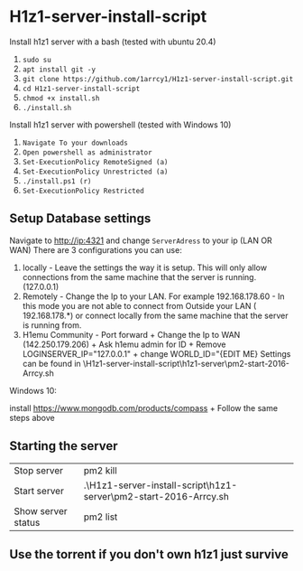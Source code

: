 <h1 dir="auto">H1z1-server-install-script</h1><p dir="auto">Install h1z1 server with a bash (tested with ubuntu 20.4)</p><ol><li><code>sudo su</code></li><li><code>apt install git -y</code></li><li><code>git clone https://github.com/1arrcy1/H1z1-server-install-script.git</code></li><li><code>cd H1z1-server-install-script</code></li><li><code>chmod +x install.sh</code></li><li><code>./install.sh</code></li></ol><p dir="auto">Install h1z1 server with powershell (tested with Windows 10) </p><ol><li><code>Navigate To your downloads</code></li><li><code>Open powershell as administrator</code></li><li><code class="hljs language-None">Set-ExecutionPolicy RemoteSigned (a)</code></li><li><code class="hljs language-None">Set-ExecutionPolicy Unrestricted (a)</code></li><li><code>./install.ps1 (r)</code></li><li><code class="hljs language-None">Set-ExecutionPolicy Restricted</code></li></ol><h2>Setup Database settings</h2><p dir="auto">Navigate to <a href="http://ip:4321">http://ip:4321</a> and change <code>ServerAdress</code> to your ip (LAN OR WAN) There are 3 configurations you can use: </p><ol><li>locally - Leave the settings the way it is setup. This will only allow connections from the same machine that the server is running. (127.0.0.1)</li><li>Remotely - Change the Ip to your LAN. For example 192.168.178.60 - In this mode you are not able to connect from Outside your LAN ( 192.168.178.*) or connect locally from the same machine that the server is running from.</li><li>H1emu Community - Port forward + Change the Ip to WAN (142.250.179.206) + Ask h1emu admin for ID + Remove LOGINSERVER_IP="127.0.0.1" + change WORLD_ID="{EDIT ME} Settings can be found in \H1z1-server-install-script\h1z1-server\pm2-start-2016-Arrcy.sh</li></ol><p>Windows 10:</p><p>install <a href="https://www.mongodb.com/products/compass">https://www.mongodb.com/products/compass</a> + Follow the same steps above</p><h2>Starting the server</h2><table><tbody><tr><td>Stop server</td><td>pm2 kill</td></tr><tr><td>Start server</td><td>.\H1z1-server-install-script\h1z1-server\pm2-start-2016-Arrcy.sh</td></tr><tr><td>Show server status</td><td>pm2 list</td></tr></tbody></table><h2>Use the torrent if you don't own h1z1 just survive</h2>
